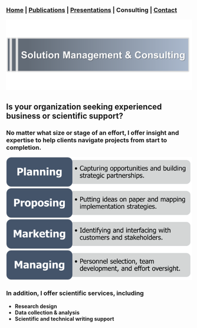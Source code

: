 ### [Home](https://pjschroeder.github.io/) | [Publications](https://pjschroeder.github.io/Publications) | [Presentations](https://pjschroeder.github.io/Presentations) | Consulting  | [Contact](mailto:schroed9@gmail.com)

![Image](/assets/images/SolutionManagement.png)

## Is your organization seeking experienced business or scientific support?

### No matter what size or stage of an effort, I offer insight and expertise to help clients navigate projects from start to completion.  


![Image](/assets/images/ConsultingRE.png)

### In addition, I offer scientific services, including
* **Research design**
* **Data collection & analysis** 
* **Scientific and technical writing support**
